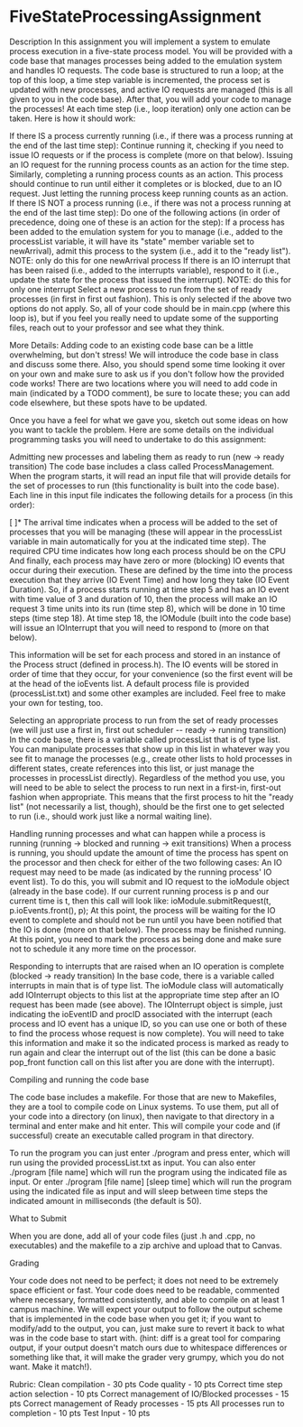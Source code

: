 # FiveStateProcessingAssignment

Description
In this assignment you will implement a system to emulate process execution in a five-state process model. You will be provided with a code base that manages processes being added to the emulation system and handles IO requests. 
The code base is structured to run a loop; at the top of this loop, a time step variable is incremented, the process set is updated with new processes, and active IO requests are managed (this is all given to you in the code base). After that, you will add your code to manage the processes! At each time step (i.e., loop iteration) only one action can be taken. Here is how it should work:

If there IS a process currently running (i.e., if there was a process running at the end of the last time step):
Continue running it, checking if you need to issue IO requests or if the process is complete (more on that below). Issuing an IO request for the running process counts as an action for the time step. Similarly, completing a running process counts as an action.
This process should continue to run until either it completes or is blocked, due to an IO request. Just letting the running process keep running counts as an action.
If there IS NOT a process running (i.e., if there was not a process running at the end of the last time step):
Do one of the following actions (in order of precedence, doing one of these is an action for the step):
If a process has been added to the emulation system for you to manage (i.e., added to the processList variable, it will have its "state" member variable set to newArrival), admit this process to the system (i.e., add it to the "ready list").  NOTE: only do this for one newArrival process
If there is an IO interrupt that has been raised (i.e., added to the interrupts variable), respond to it (i.e., update the state for the process that issued the interrupt).  NOTE: do this for only one interrupt
Select a new process to run from the set of ready processes (in first in first out fashion). This is only selected if the above two options do not apply.
So, all of your code should be in main.cpp (where this loop is), but if you feel you really need to update some of the supporting files, reach out to your professor and see what they think.

 

More Details:
Adding code to an existing code base can be a little overwhelming, but don't stress! We will introduce the code base in class and discuss some there. Also, you should spend some time looking it over on your own and make sure to ask us if you don't follow how the provided code works! There are two locations where you will need to add code in main (indicated by a TODO comment), be sure to locate these; you can add code elsewhere, but these spots have to be updated.

Once you have a feel for what we gave you, sketch out some ideas on how you want to tackle the problem. Here are some details on the individual programming tasks you will need to undertake to do this assignment:

Admitting new processes and labeling them as ready to run (new -> ready transition)
The code base includes a class called ProcessManagement. When the program starts, it will read an input file that will provide details for the set of processes to run (this functionality is built into the code base). Each line in this input file indicates the following details for a process (in this order):

<Arrival Time> <Required CPU Time> [<IO Event time> <IO Event Duration>]*
The arrival time indicates when a process will be added to the set of processes that you will be managing (these will appear in the processList variable in main automatically for you at the indicated time step).
The required CPU time indicates how long each process should be on the CPU
And finally, each process may have zero or more (blocking) IO events that occur during their execution. These are defined by the time into the process execution that they arrive (IO Event Time) and how long they take (IO Event Duration). So, if a process starts running at time step 5 and has an IO event with time value of 3 and duration of 10, then the process will make an IO request 3 time units into its run (time step 8), which will be done in 10 time steps (time step 18). At time step 18, the IOModule (built into the code base) will issue an IOInterrupt that you will need to respond to (more on that below).

This information will be set for each process and stored in an instance of the Process struct (defined in process.h). The IO events will be stored in order of time that they occur, for your convenience (so the first event will be at the head of the ioEvents list.
A default process file is provided (processList.txt) and some other examples are included. Feel free to make your own for testing, too.

Selecting an appropriate process to run from the set of ready processes (we will just use a first in, first out scheduler -- ready -> running transition)
In the code base, there is a variable called processList that is of type list<Process>. You can manipulate processes that show up in this list in whatever way you see fit to manage the processes (e.g., create other lists to hold processes in different states, create references into this list, or just manage the processes in processList directly).
Regardless of the method you use, you will need to be able to select the process to run next in a first-in, first-out fashion when appropriate. This means that the first process to hit the "ready list" (not necessarily a list, though), should be the first one to get selected to run (i.e., should work just like a normal waiting line).

Handling running processes and what can happen while a process is running (running -> blocked and running -> exit transitions)
When a process is running, you should update the amount of time the process has spent on the processor and then check for either of the two following cases:
An IO request may need to be made (as indicated by the running process' IO event list). To do this, you will submit and IO request to the ioModule object (already in the base code). If our current running process is p and our current time is t, then this call will look like:
ioModule.submitRequest(t, p.ioEvents.front(), p);
At this point, the process will be waiting for the IO event to complete and should not be run until you have been notified that the IO is done (more on that below).
The process may be finished running. At this point, you need to mark the process as being done and make sure not to schedule it any more time on the processor.

Responding to interrupts that are raised when an IO operation is complete (blocked -> ready transition)
In the base code, there is a variable called interrupts in main that is of type list<IOInterrupt>. The ioModule class will automatically add IOInterrupt objects to this list at the appropriate time step after an IO request has been made (see above). The IOInterrupt object is simple, just indicating the ioEventID and procID associated with the interrupt (each process and IO event has a unique ID, so you can use one or both of these to find the process whose request is now complete). You will need to take this information and make it so the indicated process is marked as ready to run again and clear the interrupt out of the list (this can be done a basic pop_front function call on this list after you are done with the interrupt).
 

Compiling and running the code base

The code base includes a makefile. For those that are new to Makefiles, they are a tool to compile code on Linux systems. To use them, put all of your code into a directory (on linux), then navigate to that directory in a terminal and enter make and hit enter. This will compile your code and (if successful) create an executable called program in that directory. 

To run the program you can just enter ./program and press enter, which will run using the provided processList.txt as input. You can also enter
./program [file name]
which will run the program using the indicated file as input. Or enter
./program [file name] [sleep time]
which will run the program using the indicated file as input and will sleep between time steps the indicated amount in milliseconds (the default is 50).

 

What to Submit

When you are done, add all of your code files (just .h and .cpp, no executables) and the makefile to a zip archive and upload that to Canvas.

 

Grading

Your code does not need to be perfect; it does not need to be extremely space efficient or fast. Your code does need to be readable, commented where necessary, formatted consistently, and able to compile on at least 1 campus machine.
We will expect your output to follow the output scheme that is implemented in the code base when you get it; if you want to modify/add to the output, you can, just make sure to revert it back to what was in the code base to start with.
(hint: diff is a great tool for comparing output, if your output doesn't match ours due to whitespace differences or something like that, it will make the grader very grumpy, which you do not want. Make it match!).
 

Rubric:
Clean compilation - 30 pts
Code quality - 10 pts
Correct time step action selection - 10 pts
Correct management of IO/Blocked processes - 15 pts
Correct management of Ready processes - 15 pts
All processes run to completion - 10 pts
Test Input - 10 pts
